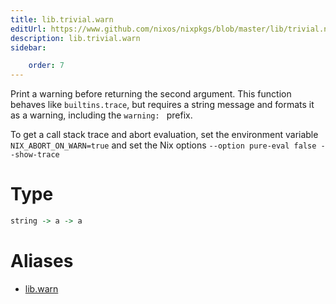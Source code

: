 ```yaml
---
title: lib.trivial.warn
editUrl: https://www.github.com/nixos/nixpkgs/blob/master/lib/trivial.nix#L472C10
description: lib.trivial.warn
sidebar:

    order: 7
---
```


Print a warning before returning the second argument. This function behaves
like `builtins.trace`, but requires a string message and formats it as a
warning, including the `warning: ` prefix.

To get a call stack trace and abort evaluation, set the environment variable
`NIX_ABORT_ON_WARN=true` and set the Nix options `--option pure-eval false --show-trace`

# Type

```haskell
string -> a -> a
```


# Aliases

- [lib.warn](/reference/libwarn)


